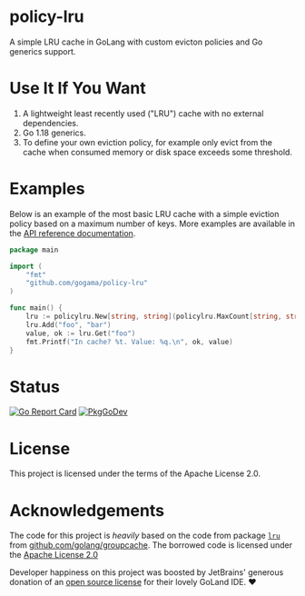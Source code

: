 # policy-lru

A simple LRU cache in GoLang with custom evicton policies and Go
generics support.

Use It If You Want
==================

1. A lightweight least recently used ("LRU") cache with no external
   dependencies.
2. Go 1.18 generics.
3. To define your own eviction policy, for example only evict from the
   cache when consumed memory or disk space exceeds some threshold.

Examples
========

Below is an example of the most basic LRU cache with a simple eviction
policy based on a maximum number of keys. More examples are available in
the [API reference documentation](https://pkg.go.dev/github.com/gogama/policy-lru).

```go
package main

import (
	"fmt"
	"github.com/gogama/policy-lru"
)

func main() {
	lru := policylru.New[string, string](policylru.MaxCount[string, string](10))
	lru.Add("foo", "bar")
	value, ok := lru.Get("foo")
	fmt.Printf("In cache? %t. Value: %q.\n", ok, value)
}
```

Status
======

[![Go Report Card](https://goreportcard.com/badge/github.com/gogama/policy-lru)](https://goreportcard.com/report/github.com/gogama/policy-lru) [![PkgGoDev](https://pkg.go.dev/badge/github.com/gogama/policy-lru)](https://pkg.go.dev/github.com/gogama/policy-lru)

License
=======

This project is licensed under the terms of the Apache License 2.0.

Acknowledgements
================

The code for this project is *heavily* based on the code from package
[`lru`](https://pkg.go.dev/github.com/golang/groupcache/lru) from
[github.com/golang/groupcache](https://github.com/golang/groupcache).
The borrowed code is licensed under the
[Apache License 2.0](https://github.com/golang/groupcache/blob/master/LICENSE)

Developer happiness on this project was boosted by JetBrains' generous donation
of an [open source license](https://www.jetbrains.com/opensource/) for their
lovely GoLand IDE. ❤
